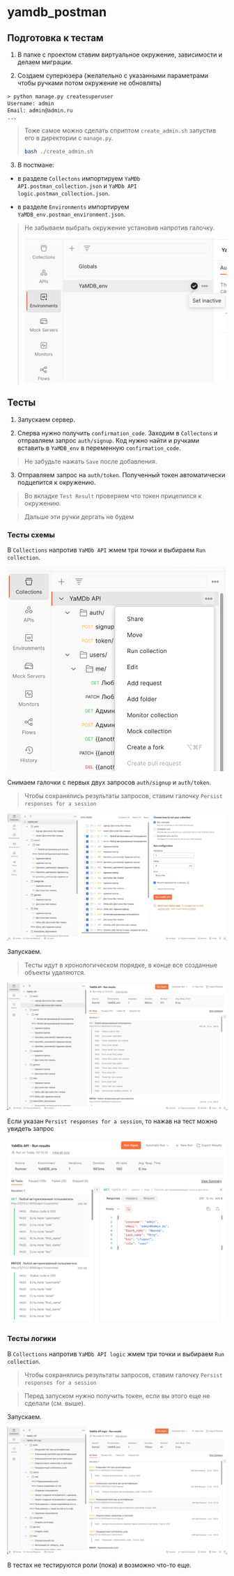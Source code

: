 # yamdb_postman

## Подготовка к тестам

1. В папке с проектом ставим виртуальное окружение, зависимости и делаем миграции.

2. Создаем суперюзера (желательно с указанными параметрами чтобы ручками потом окружение не обновлять)

```
> python manage.py createsuperuser        
Username: admin
Email: admin@admin.ru
...
```

> Тоже самое можно сделать сприптом `create_admin.sh` запустив его в директории с `manage.py`.
>```bash
>bash ./create_admin.sh 
>```


3. В постмане:
- в разделе `Collectons` импортируем `YaMDb API.postman_collection.json` и `YaMDb API logic.postman_collection.json`.

- в разделе `Environments` импортируем `YaMDB_env.postman_environment.json`.

>Не забываем выбрать окружение установив напротив галочку.
>
>![select](/image/select_env.png)

## Тесты

1. Запускаем сервер.

2. Сперва нужно получить `confirmation_code`. Заходим в `Collectons` и отправляем запрос `auth/signup`. 
Код нужно найти и ручками вставить в `YaMDB_env` в переменную `confirmation_code`.
> Не забудьте нажать `Save` после добавления.

3. Отправляем запрос на `auth/token`. Полученный токен автоматически подцепится к окружению. 
>Во вкладке `Test Result` проверяем что токен прицепился к окружению.

>Дальше эти ручки дергать не будем

### Тесты схемы
 
В `Collections` напротив `YaMDb API` жмем три точки и выбираем `Run collection`.

![run](/image/run.png)

Снимаем галочки с первых двух запросов `auth/signup` и `auth/token`.
> Чтобы сохранялись результаты запросов, ставим галочку `Persist responses for a session`

![prepare](/image/prepare.png)

Запускаем. 

>Тесты идут в хронологическом порядке, в конце все созданные объекты удаляются.  

![res](/image/res.png)

Если указан `Persist responses for a session`, то нажав на тест можно увидеть запрос

![check](/image/check.png)

### Тесты логики

В `Collections` напротив `YaMDb API logic` жмем три точки и выбираем `Run collection`.

> Чтобы сохранялись результаты запросов, ставим галочку `Persist responses for a session`

>Перед запуском нужно получить токен, если вы этого еще не сделали (см. выше).

Запускаем.

![logic](/image/res_logic.png)

В тестах не тестируются роли (пока) и возможно что-то еще.